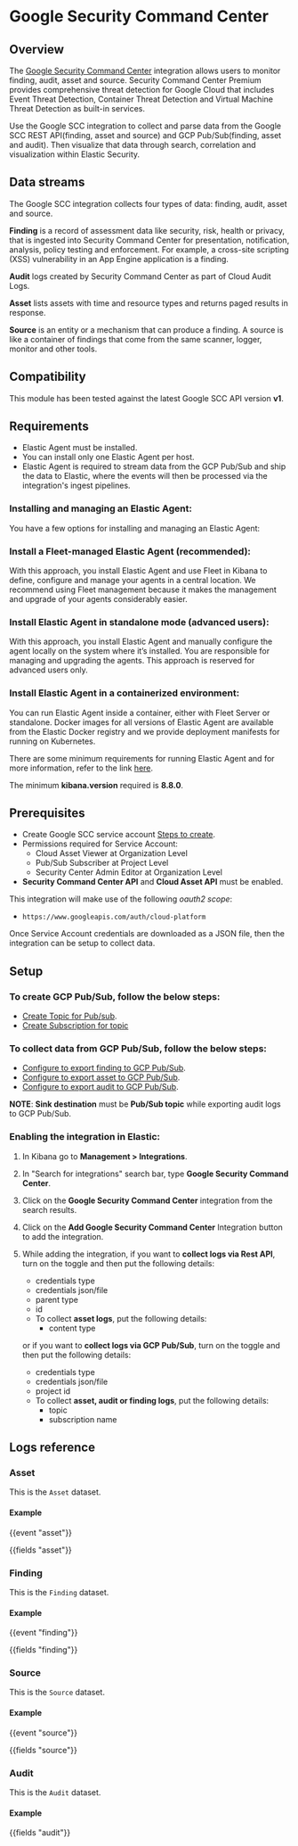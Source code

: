 # Google Security Command Center

## Overview

The [Google Security Command Center](https://cloud.google.com/security-command-center) integration allows users to monitor finding, audit, asset and source. Security Command Center Premium provides comprehensive threat detection for Google Cloud that includes Event Threat Detection, Container Threat Detection and Virtual Machine Threat Detection as built-in services.

Use the Google SCC integration to collect and parse data from the Google SCC REST API(finding, asset and source) and GCP Pub/Sub(finding, asset and audit). Then visualize that data through search, correlation and visualization within Elastic Security.

## Data streams

The Google SCC integration collects four types of data: finding, audit, asset and source.

**Finding** is a record of assessment data like security, risk, health or privacy, that is ingested into Security Command Center for presentation, notification, analysis, policy testing and enforcement. For example, a cross-site scripting (XSS) vulnerability in an App Engine application is a finding.

**Audit** logs created by Security Command Center as part of Cloud Audit Logs.

**Asset** lists assets with time and resource types and returns paged results in response.

**Source** is an entity or a mechanism that can produce a finding. A source is like a container of findings that come from the same scanner, logger, monitor and other tools.

## Compatibility

This module has been tested against the latest Google SCC API version **v1**.

## Requirements

- Elastic Agent must be installed.
- You can install only one Elastic Agent per host.
- Elastic Agent is required to stream data from the GCP Pub/Sub and ship the data to Elastic, where the events will then be processed via the integration's ingest pipelines.

### Installing and managing an Elastic Agent:

You have a few options for installing and managing an Elastic Agent:

### Install a Fleet-managed Elastic Agent (recommended):

With this approach, you install Elastic Agent and use Fleet in Kibana to define, configure and manage your agents in a central location. We recommend using Fleet management because it makes the management and upgrade of your agents considerably easier.

### Install Elastic Agent in standalone mode (advanced users):

With this approach, you install Elastic Agent and manually configure the agent locally on the system where it’s installed. You are responsible for managing and upgrading the agents. This approach is reserved for advanced users only.

### Install Elastic Agent in a containerized environment:

You can run Elastic Agent inside a container, either with Fleet Server or standalone. Docker images for all versions of Elastic Agent are available from the Elastic Docker registry and we provide deployment manifests for running on Kubernetes.

There are some minimum requirements for running Elastic Agent and for more information, refer to the link [here](https://www.elastic.co/guide/en/fleet/current/elastic-agent-installation.html).

The minimum **kibana.version** required is **8.8.0**.

## Prerequisites

   - Create Google SCC service account [Steps to create](https://developers.google.com/identity/protocols/oauth2/service-account#creatinganaccount).
   - Permissions required for Service Account: 
      - Cloud Asset Viewer at Organization Level
      - Pub/Sub Subscriber at Project Level
      - Security Center Admin Editor at Organization Level
   - **Security Command Center API** and **Cloud Asset API** must be enabled.

This integration will make use of the following *oauth2 scope*:

- `https://www.googleapis.com/auth/cloud-platform`

Once Service Account credentials are downloaded as a JSON file, then the integration can be setup to collect data.

## Setup

### To create GCP Pub/Sub, follow the below steps:

- [Create Topic for Pub/sub](https://cloud.google.com/pubsub/docs/create-topic#create_a_topic).
- [Create Subscription for topic](https://cloud.google.com/pubsub/docs/create-subscription#create_subscriptions)

### To collect data from GCP Pub/Sub, follow the below steps:

- [Configure to export finding to GCP Pub/Sub](https://cloud.google.com/security-command-center/docs/how-to-notifications).
- [Configure to export asset to GCP Pub/Sub](https://cloud.google.com/asset-inventory/docs/monitoring-asset-changes).
- [Configure to export audit to GCP Pub/Sub](https://cloud.google.com/logging/docs/export/configure_export_v2?_ga=2.110932226.-66737431.1679995682#overview).

**NOTE**: **Sink destination** must be **Pub/Sub topic** while exporting audit logs to GCP Pub/Sub.

### Enabling the integration in Elastic:
1. In Kibana go to **Management > Integrations**.
2. In "Search for integrations" search bar, type **Google Security Command Center**.
3. Click on the **Google Security Command Center** integration from the search results.
4. Click on the **Add Google Security Command Center** Integration button to add the integration.
5. While adding the integration, if you want to **collect logs via Rest API**, turn on the toggle and then put the following details:
   - credentials type
   - credentials json/file
   - parent type
   - id
   - To collect **asset logs**, put the following details:
      - content type

   or if you want to **collect logs via GCP Pub/Sub**, turn on the toggle and then put the following details:
   - credentials type
   - credentials json/file
   - project id
   - To collect **asset, audit or finding logs**, put the following details:
      - topic
      - subscription name 

## Logs reference

### Asset

This is the `Asset` dataset.

#### Example

{{event "asset"}}

{{fields "asset"}}

### Finding

This is the `Finding` dataset.

#### Example

{{event "finding"}}

{{fields "finding"}}

### Source

This is the `Source` dataset.

#### Example

{{event "source"}}

{{fields "source"}}

### Audit

This is the `Audit` dataset.

#### Example

{{fields "audit"}}